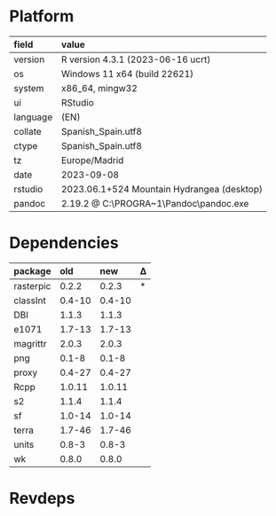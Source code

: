 # Platform

|field    |value                                      |
|:--------|:------------------------------------------|
|version  |R version 4.3.1 (2023-06-16 ucrt)          |
|os       |Windows 11 x64 (build 22621)               |
|system   |x86_64, mingw32                            |
|ui       |RStudio                                    |
|language |(EN)                                       |
|collate  |Spanish_Spain.utf8                         |
|ctype    |Spanish_Spain.utf8                         |
|tz       |Europe/Madrid                              |
|date     |2023-09-08                                 |
|rstudio  |2023.06.1+524 Mountain Hydrangea (desktop) |
|pandoc   |2.19.2 @ C:\PROGRA~1\Pandoc\pandoc.exe     |

# Dependencies

|package   |old    |new    |Δ  |
|:---------|:------|:------|:--|
|rasterpic |0.2.2  |0.2.3  |*  |
|classInt  |0.4-10 |0.4-10 |   |
|DBI       |1.1.3  |1.1.3  |   |
|e1071     |1.7-13 |1.7-13 |   |
|magrittr  |2.0.3  |2.0.3  |   |
|png       |0.1-8  |0.1-8  |   |
|proxy     |0.4-27 |0.4-27 |   |
|Rcpp      |1.0.11 |1.0.11 |   |
|s2        |1.1.4  |1.1.4  |   |
|sf        |1.0-14 |1.0-14 |   |
|terra     |1.7-46 |1.7-46 |   |
|units     |0.8-3  |0.8-3  |   |
|wk        |0.8.0  |0.8.0  |   |

# Revdeps

